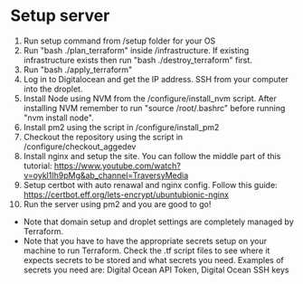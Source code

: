 # Setup server
1. Run setup command from /setup folder for your OS
1. Run "bash ./plan_terraform" inside /infrastructure. If existing infrastructure exists then run "bash ./destroy_terraform" first.
1. Run "bash ./apply_terraform"
1. Log in to Digitalocean and get the IP address. SSH from your computer into the droplet.
1. Install Node using NVM from the /configure/install_nvm script. After installing NVM remember to run "source /root/.bashrc" before running "nvm install node".
1. Install pm2 using the script in /configure/install_pm2
1. Checkout the repository using the script in /configure/checkout_aggedev
1. Install nginx and setup the site. You can follow the middle part of this tutorial: https://www.youtube.com/watch?v=oykl1Ih9pMg&ab_channel=TraversyMedia
1. Setup certbot with auto renawal and nginx config. Follow this guide: https://certbot.eff.org/lets-encrypt/ubuntubionic-nginx
1. Run the server using pm2 and you are good to go!

- Note that domain setup and droplet settings are completely managed by Terraform.
- Note that you have to have the appropriate secrets setup on your machine to run Terraform. Check the .tf script files to see where it expects secrets to be stored and what secrets you need. Examples of secrets you need are: Digital Ocean API Token, Digital Ocean SSH keys